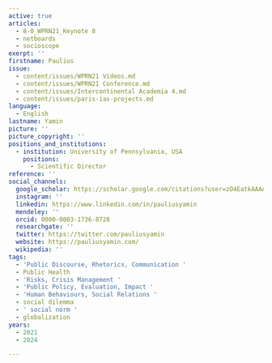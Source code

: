 ```yaml
---
active: true
articles:
  - 8-0_WPRN21_Keynote 8
  - netboards
  - socioscope
exerpt: ''
firstname: Paulius
issue:
  - content/issues/WPRN21 Videos.md
  - content/issues/WPRN21 Conference.md
  - content/issues/Intercontinental Academia 4.md
  - content/issues/paris-ias-projects.md
language:
  - English
lastname: Yamin
picture: ''
picture_copyright: ''
positions_and_institutions:
  - institution: University of Pennsylvania, USA
    positions:
      - Scientific Director
reference: ''
social_channels:
  google_scholar: https://scholar.google.com/citations?user=zO4EatkAAAAJ&hl=en
  instagram: ''
  linkedin: https://www.linkedin.com/in/pauliusyamin
  mendeley: ''
  orcid: 0000-0003-1736-8728
  researchgate: ''
  twitter: https://twitter.com/pauliusyamin
  website: https://pauliusyamin.com/
  wikipedia: ''
tags:
  - 'Public Discourse, Rhetorics, Communication '
  - Public Health
  - 'Risks, Crisis Management '
  - 'Public Policy, Evaluation, Impact '
  - 'Human Behaviours, Social Relations '
  - social dilemma
  - ' social norm '
  - globalization
years:
  - 2021
  - 2024

---
```

